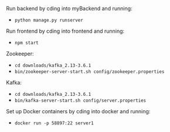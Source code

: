 Run backend by cding into myBackend and running:

- `python manage.py runserver`

Run frontend by cding into frontend and running:

- `npm start`

Zookeeper:

- `cd downloads/kafka_2.13-3.6.1`
- `bin/zookeeper-server-start.sh config/zookeeper.properties`

Kafka:

- `cd downloads/kafka_2.13-3.6.1`
- `bin/kafka-server-start.sh config/server.properties`

Set up Docker containers by cding into docker and running:

- `docker run -p 58897:22 server1`
